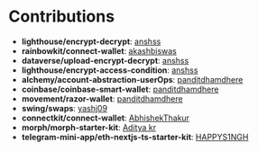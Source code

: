 # Contributions

- **lighthouse/encrypt-decrypt**: [anshss](https://github.com/anshss)
- **rainbowkit/connect-wallet**: [akashbiswas](https://github.com/akashbiswas0)
- **dataverse/upload-encrypt-decrypt**: [anshss](https://github.com/anshss)
- **lighthouse/encrypt-access-condition**: [anshss](https://github.com/anshss)
- **alchemy/account-abstraction-userOps**: [panditdhamdhere](https://github.com/panditdhamdhere)
- **coinbase/coinbase-smart-wallet**: [panditdhamdhere](https://github.com/panditdhamdhere)
- **movement/razor-wallet**: [panditdhamdhere](https://github.com/panditdhamdhere)
- **swing/swaps**: [yashj09](https://github.com/yashj09)
- **connectkit/connect-wallet**: [AbhishekThakur](https://github.com/AbhishekThak344)
- **morph/morph-starter-kit**: [Aditya kr](https://github.com/Adityaakr)
- **telegram-mini-app/eth-nextjs-ts-starter-kit**: [HAPPYS1NGH](https://github.com/HAPPYS1NGH)
